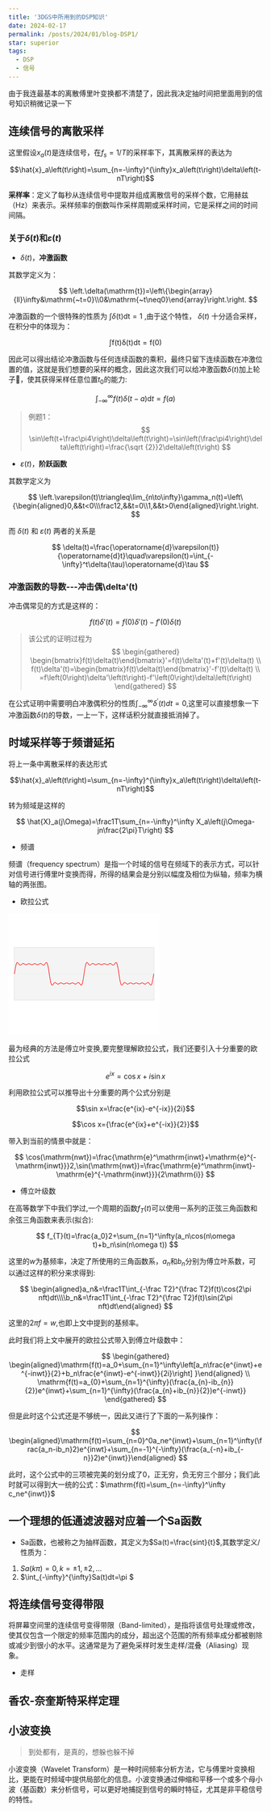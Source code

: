 ```yaml
---
title: '3DGS中所用到的DSP知识'
date: 2024-02-17
permalink: /posts/2024/01/blog-DSP1/
star: superior
tags:
  - DSP
  - 信号
---
```


由于我连最基本的离散傅里叶变换都不清楚了，因此我决定抽时间把里面用到的信号知识稍微记录一下


## 连续信号的离散采样

这里假设$x_{a}(t)$是连续信号，在$f_s=1/T$的采样率下，其离散采样的表达为

$$\hat{x}_a\left(t\right)=\sum_{n=-\infty}^{\infty}x_a\left(t\right)\delta\left(t-nT\right)$$

**采样率**：定义了每秒从连续信号中提取并组成离散信号的采样个数，它用赫兹（Hz）来表示。采样频率的倒数叫作采样周期或采样时间，它是采样之间的时间间隔。

### 关于$\delta(t)$和$\varepsilon(t)$

* $\delta(t)$，**冲激函数**

其数学定义为：

$$
\left.\delta(\mathrm{t})=\left\{\begin{array}{ll}\infty&\mathrm{~t=0}\\0&\mathrm{~t\neq0}\end{array}\right.\right.
$$

冲激函数的一个很特殊的性质为
$\int\delta(\mathrm{t})\mathrm{dt}=1$
,由于这个特性，
$\delta(t)$
十分适合采样，在积分中的体现为：

$$
\int\mathrm{f(t)\delta(t)dt}=\mathrm{f(0)}
$$


因此可以得出结论冲激函数与任何连续函数的乘积，最终只留下连续函数在冲激位置的值，这就是我们想要的采样的概念，因此这次我们可以给冲激函数$\delta(t)$加上轮子🛞，使其获得采样任意位置$t_{0}$的能力:

$$
\int_{-\infty}^\infty f\left(t\right)\delta(t-a)\mathrm{d}t=f\left(a\right)
$$

> 例题1：
> $$
>\sin\left(t+\frac\pi4\right)\delta\left(t\right)=\sin\left(\frac\pi4\right)\delta\left(t\right)=\frac{\sqrt
{2}}2\delta\left(t\right)
>$$



* $\varepsilon(t)$，**阶跃函数**

其数学定义为

$$
\left.\varepsilon(t)\triangleq\lim_{n\to\infty}\gamma_n(t)=\left\{\begin{aligned}0,&&t<0\\\frac12,&&t=0\\1,&&t>0\end{aligned}\right.\right.
$$

而 $\delta(t)$ 和 $\varepsilon(t)$ 两者的关系是

$$
\delta(t)=\frac{\operatorname{d}\varepsilon(t)}{\operatorname{d}t}\quad\varepsilon(t)=\int_{-\infty}^t\delta(\tau)\operatorname{d}\tau 
$$

### 冲激函数的导数---冲击偶\delta'(t)

冲击偶常见的方式是这样的：

$$
f(t)\delta'(t)=f(0) \delta'(t)-f'(0)\delta (t)
$$

>该公式的证明过程为
>$$
>\begin{gathered}
>\begin{bmatrix}f(t)\delta(t)\end{bmatrix}'=f(t)\delta'(t)+f'(t)\delta(t) \\
>f(t)\delta'(t)=\begin{bmatrix}f(t)\delta(t)\end{bmatrix}'-f'(t)\delta(t) \\
>=f\left(0\right)\delta'\left(t\right)-f'\left(0\right)\delta\left(t\right) 
>\end{gathered}
>$$

在公式证明中需要明白冲激偶积分的性质$\int_{-\infty}^\infty\delta^{\prime}\left(t\right)dt=0$,这里可以直接想象一下冲激函数$\delta(t)$的导数，一上一下，这样话积分就直接抵消掉了。




## 时域采样等于频谱延拓

将上一条中离散采样的表达形式

$$\hat{x}_a\left(t\right)=\sum_{n=-\infty}^{\infty}x_a\left(t\right)\delta\left(t-nT\right)$$

转为频域是这样的

$$
\hat{X}_a(j\Omega)=\frac1T\sum_{n=-\infty}^\infty X_a\left(j\Omega-jn\frac{2\pi}T\right)
$$

* 频谱

频谱（frequency spectrum）是指一个时域的信号在频域下的表示方式，可以针对信号进行傅里叶变换而得，所得的结果会是分别以幅度及相位为纵轴，频率为横轴的两张图。

* 欧拉公式

![十分形象的动图](/images/blog/BlogDSP/Fourier_transform_time_and_frequency_domains_(small).gif)

最为经典的方法是傅立叶变换,要完整理解欧拉公式，我们还要引入十分重要的欧拉公式

$$e^{ix}=\cos x+i\sin x$$

利用欧拉公式可以推导出十分重要的两个公式分别是

$$\sin x=\frac{e^{ix}-e^{-ix}}{2i}$$

$$\cos x={\frac{e^{ix}+e^{-ix}}{2}}$$

带入到当前的情景中就是：

$$
\cos(\mathrm{nwt})=\frac{\mathrm{e}^\mathrm{inwt}+\mathrm{e}^{-\mathrm{inwt}}}2,\sin(\mathrm{nwt})=\frac{\mathrm{e}^\mathrm{inwt}-\mathrm{e}^{-\mathrm{inwt}}}{2\mathrm{i}}
$$

* 傅立叶级数

在高等数学下中我们学过,一个周期的函数$f_{T}(t)$可以使用一系列的正弦三角函数和余弦三角函数来表示(拟合):

$$
f_{T}(t)=\frac{a_0}2+\sum_{n=1}^\infty(a_n\cos(n\omega t)+b_n\sin(n\omega t))
$$

这里的$w$为基频率，决定了所使用的三角函数系，$a_{n}$和$b_{n}$分别为傅立叶系数，可以通过这样的积分来求得到:

$$
\begin{aligned}a_n&=\frac1T\int_{-\frac T2}^{\frac T2}f(t)\cos(2\pi nft)dt\\\\b_n&=\frac1T\int_{-\frac T2}^{\frac T2}f(t)\sin(2\pi nft)dt\end{aligned}
$$

这里的$2\pi f = w$,也即上文中提到的基频率。

此时我们将上文中展开的欧拉公式带入到傅立叶级数中：

$$
\begin{gathered}
\begin{aligned}\mathrm{f(t)=a_0+\sum_{n=1}^\infty\left[a_n\frac{e^{inwt}+e^{-inwt}}{2}+b_n\frac{e^{inwt}-e^{-inwt}}{2i}\right] }\end{aligned} \\
\mathrm{f(t)=a_{0}+\sum_{n=1}^{\infty}(\frac{a_{n}-ib_{n}}{2})e^{inwt}+\sum_{n=1}^{\infty}(\frac{a_{n}+ib_{n}}{2})e^{-inwt}} 
\end{gathered}
$$

但是此时这个公式还是不够统一，因此又进行了下面的一系列操作：

$$
\begin{aligned}\mathrm{f(t)=\sum_{n=0}^0a_ne^{inwt}+\sum_{n=1}^\infty(\frac{a_n-ib_n}2)e^{inwt}+\sum_{n=-1}^{-\infty}(\frac{a_{-n}+ib_{-n}}2)e^{inwt}}\end{aligned}
$$

此时，这个公式中的三项被完美的划分成了0，正无穷，负无穷三个部分；我们此时就可以得到大一统的公式：$\mathrm{f(t)=\sum_{n=-\infty}^\infty c_ne^{inwt}}$


## 一个理想的低通滤波器对应着一个Sa函数

* Sa函数，也被称之为抽样函数，其定义为$Sa(t)=\frac{sint}{t}$,其数学定义/性质为：
1. $Sa(k\pi)=0,k=\pm 1,\pm 2,...$
2. $\int_{-\infty}^{\infty}Sa(t)dt=\pi $


## 将连续信号变得带限

将屏幕空间里的连续信号变得带限（Band-limited），是指将该信号处理或修改，使其仅包含一个限定的频率范围内的成分，超出这个范围的所有频率成分都被剔除或减少到很小的水平。这通常是为了避免采样时发生走样/混叠（Aliasing）现象。

* 走样

## 香农-奈奎斯特采样定理


## 小波变换

> 到处都有，是真的，想躲也躲不掉

小波变换（Wavelet Transform）是一种时间频率分析方法，它与傅里叶变换相比，更能在时频域中提供局部化的信息。小波变换通过伸缩和平移一个或多个母小波（基函数）来分析信号，可以更好地捕捉到信号的瞬时特征，尤其是非平稳信号的特性。

<!-- ## 零状态响应与零输入响应

> 一个是因为我们学的这门课程毕竟是叫信号与**系统**,另一个是为了使下文中关于响应的东西不那么突兀，这里介绍下零状态和另输入响应

* 线性就是齐次性+可加性，齐次就是当激励扩大a倍时候，响应也会响应的扩大a倍。
然后实际中我们判断线性系统是这样的：

$$
\begin{aligned}y(\cdot)=&y_{zs}(\cdot)+y_{zi}(\cdot)\\&=T\left[\{0\},\{f(\cdot)\}\right]+T\left[\left\{x(0)\right\},\left\{0\right\}\right]\end{aligned}
$$


（先暂停一下，是在写不下去了）
 -->

























